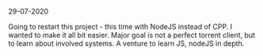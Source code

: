 29-07-2020

Going to restart this project - this time with NodeJS instead of CPP.
I wanted to make it all bit easier. 
Major goal is not a perfect torrent client, but to learn about involved systems.
A venture to learn JS, nodeJS in depth.